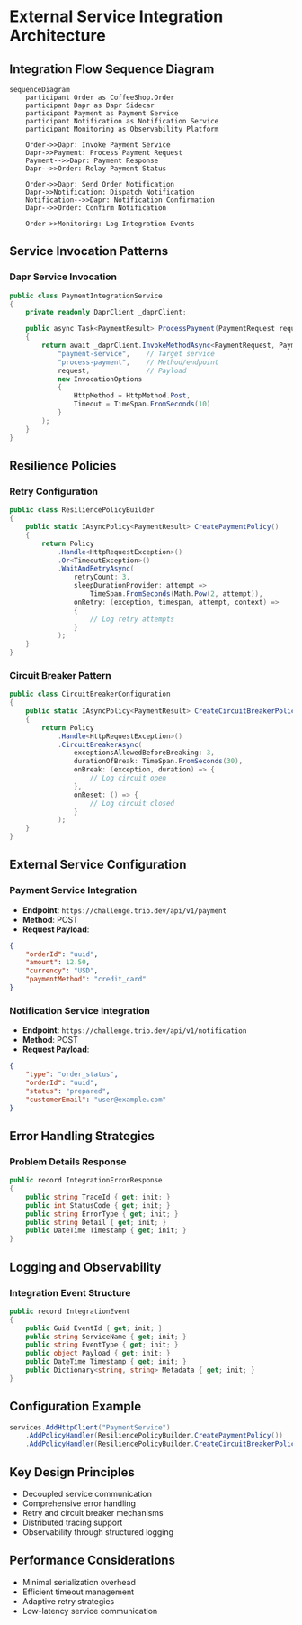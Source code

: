 # External Service Integration Architecture

## Integration Flow Sequence Diagram

```mermaid
sequenceDiagram
    participant Order as CoffeeShop.Order
    participant Dapr as Dapr Sidecar
    participant Payment as Payment Service
    participant Notification as Notification Service
    participant Monitoring as Observability Platform

    Order->>Dapr: Invoke Payment Service
    Dapr->>Payment: Process Payment Request
    Payment-->>Dapr: Payment Response
    Dapr-->>Order: Relay Payment Status

    Order->>Dapr: Send Order Notification
    Dapr->>Notification: Dispatch Notification
    Notification-->>Dapr: Notification Confirmation
    Dapr-->>Order: Confirm Notification

    Order->>Monitoring: Log Integration Events
```

## Service Invocation Patterns

### Dapr Service Invocation
```csharp
public class PaymentIntegrationService
{
    private readonly DaprClient _daprClient;

    public async Task<PaymentResult> ProcessPayment(PaymentRequest request)
    {
        return await _daprClient.InvokeMethodAsync<PaymentRequest, PaymentResult>(
            "payment-service",    // Target service
            "process-payment",    // Method/endpoint
            request,              // Payload
            new InvocationOptions
            {
                HttpMethod = HttpMethod.Post,
                Timeout = TimeSpan.FromSeconds(10)
            }
        );
    }
}
```

## Resilience Policies

### Retry Configuration
```csharp
public class ResiliencePolicyBuilder
{
    public static IAsyncPolicy<PaymentResult> CreatePaymentPolicy()
    {
        return Policy
            .Handle<HttpRequestException>()
            .Or<TimeoutException>()
            .WaitAndRetryAsync(
                retryCount: 3,
                sleepDurationProvider: attempt =>
                    TimeSpan.FromSeconds(Math.Pow(2, attempt)),
                onRetry: (exception, timespan, attempt, context) =>
                {
                    // Log retry attempts
                }
            );
    }
}
```

### Circuit Breaker Pattern
```csharp
public class CircuitBreakerConfiguration
{
    public static IAsyncPolicy<PaymentResult> CreateCircuitBreakerPolicy()
    {
        return Policy
            .Handle<HttpRequestException>()
            .CircuitBreakerAsync(
                exceptionsAllowedBeforeBreaking: 3,
                durationOfBreak: TimeSpan.FromSeconds(30),
                onBreak: (exception, duration) => {
                    // Log circuit open
                },
                onReset: () => {
                    // Log circuit closed
                }
            );
    }
}
```

## External Service Configuration

### Payment Service Integration
- **Endpoint**: `https://challenge.trio.dev/api/v1/payment`
- **Method**: POST
- **Request Payload**:
```json
{
    "orderId": "uuid",
    "amount": 12.50,
    "currency": "USD",
    "paymentMethod": "credit_card"
}
```

### Notification Service Integration
- **Endpoint**: `https://challenge.trio.dev/api/v1/notification`
- **Method**: POST
- **Request Payload**:
```json
{
    "type": "order_status",
    "orderId": "uuid",
    "status": "prepared",
    "customerEmail": "user@example.com"
}
```

## Error Handling Strategies

### Problem Details Response
```csharp
public record IntegrationErrorResponse
{
    public string TraceId { get; init; }
    public int StatusCode { get; init; }
    public string ErrorType { get; init; }
    public string Detail { get; init; }
    public DateTime Timestamp { get; init; }
}
```

## Logging and Observability

### Integration Event Structure
```csharp
public record IntegrationEvent
{
    public Guid EventId { get; init; }
    public string ServiceName { get; init; }
    public string EventType { get; init; }
    public object Payload { get; init; }
    public DateTime Timestamp { get; init; }
    public Dictionary<string, string> Metadata { get; init; }
}
```

## Configuration Example
```csharp
services.AddHttpClient("PaymentService")
    .AddPolicyHandler(ResiliencePolicyBuilder.CreatePaymentPolicy())
    .AddPolicyHandler(ResiliencePolicyBuilder.CreateCircuitBreakerPolicy());
```

## Key Design Principles
- Decoupled service communication
- Comprehensive error handling
- Retry and circuit breaker mechanisms
- Distributed tracing support
- Observability through structured logging

## Performance Considerations
- Minimal serialization overhead
- Efficient timeout management
- Adaptive retry strategies
- Low-latency service communication